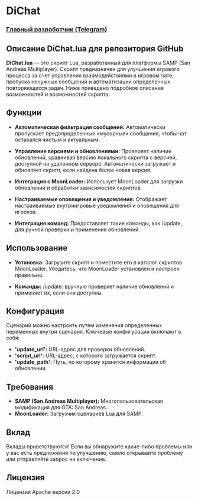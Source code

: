 # DiChat

### [Главный разработчик (Telegram)](https://t.me/lisowsky)

## Описание DiChat.lua для репозитория GitHub

**DiChat.lua** — это скрипт Lua, разработанный для платформы SAMP (San Andreas Multiplayer). Скрипт предназначен для улучшения игрового процесса за счет управления взаимодействиями в игровом чате, пропуска ненужных сообщений и автоматизации определенных повторяющихся задач. Ниже приведено подробное описание возможностей и возможностей скрипта:

## Функции

- **Автоматическая фильтрация сообщений:**
Автоматически пропускает предопределенные «мусорные» сообщения, чтобы чат оставался чистым и актуальным.

- **Управление версиями и обновлениями:**
Проверяет наличие обновлений, сравнивая версию локального скрипта с версией, доступной на удаленном сервере.
Автоматически загружает и обновляет скрипт, если найдена более новая версия.

- **Интеграция с MoonLoader:**
Использует MoonLoader для загрузки обновлений и обработки зависимостей скриптов.

- **Настраиваемые оповещения и уведомления:**
Отображает настраиваемые внутриигровые уведомления и оповещения для игроков.

- **Интеграция команд:**
Предоставляет такие команды, как /update, для ручной проверки и применения обновлений.

## Использование

- **Установка:**
Загрузите скрипт и поместите его в каталог скриптов MoonLoader.
Убедитесь, что MoonLoader установлен и настроен правильно.

- **Команды:**
/update: вручную проверяет наличие обновлений и применяет их, если они доступны.

## Конфигурация

Сценарий можно настроить путем изменения определенных переменных внутри сценария. Ключевые конфигурации включают в себя:

- **'update_url':** URL-адрес для проверки обновлений.
- **'script_url':** URL-адрес, с которого загружается скрипт.
- **'update_path':** Путь, по которому хранится информация об обновлении.

## Требования

- **SAMP (San Andreas Multiplayer):** Многопользовательская модификация для GTA: San Andreas.
- **MoonLoader:** Загрузчик сценариев Lua для SAMP.

## Вклад

Вклады приветствуются! Если вы обнаружите какие-либо проблемы или у вас есть предложения по улучшению, смело открывайте проблему или отправляйте запрос на включение.

## Лицензия

Лицензия Apache версии 2.0
